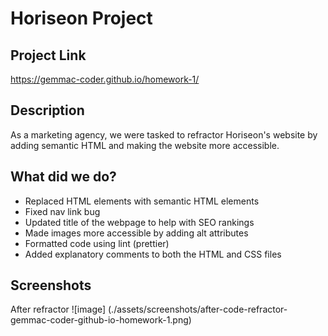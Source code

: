 # Horiseon Project

## Project Link
https://gemmac-coder.github.io/homework-1/
 
## Description 
As a marketing agency, we were tasked to refractor Horiseon's website by adding semantic HTML and making the website more accessible. 

## What did we do?
- Replaced HTML elements with semantic HTML elements
- Fixed nav link bug 
- Updated title of the webpage to help with SEO rankings
- Made images more accessible by adding alt attributes
- Formatted code using lint (prettier)
- Added explanatory comments to both the HTML and CSS files


## Screenshots


After refractor 
![image] (./assets/screenshots/after-code-refractor-gemmac-coder-github-io-homework-1.png)